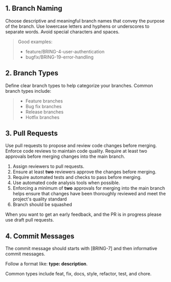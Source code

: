 
<h2>1. Branch Naming</h2>
Choose descriptive and meaningful branch names that convey the purpose of the branch. Use lowercase letters and hyphens or underscores to separate words. Avoid special characters and spaces.

>Good examples:
>* feature/BRING-4-user-authentication
>* bugfix/BRING-19-error-handling
>
<h2>2. Branch Types</h2>
Define clear branch types to help categorize your branches. Common branch types include:

>* Feature branches
>* Bug fix branches
>* Release branches
>* Hotfix branches

<h2>3. Pull Requests</h2>
Use pull requests to propose and review code changes before merging. Enforce code reviews to maintain code quality. Require at least two approvals before merging changes into the main branch.

1. Assign reviewers to pull requests.
2. Ensure at least **two** reviewers approve the changes before merging.
3. Require automated tests and checks to pass before merging.
4. Use automated code analysis tools when possible.
5. Enforcing a minimum of **two** approvals for merging into the main branch helps ensure that changes have been thoroughly reviewed and meet the project's quality standard
6. Branch should be squashed

When you want to get an early feedback, and the PR is in progress please use draft pull requests.

<h2>4. Commit Messages</h2>
The commit message should starts with [BRING-7] and then informative commit messages.

Follow a format like: **type: description**.

Common types include feat, fix, docs, style, refactor, test, and chore.